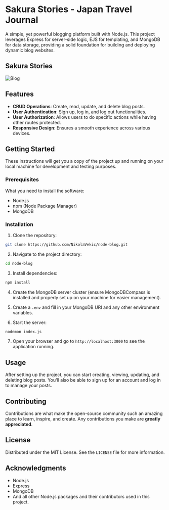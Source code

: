 # Sakura Stories - Japan Travel Journal

A simple, yet powerful blogging platform built with Node.js. This project leverages Express for server-side logic, EJS for templating, and MongoDB for data storage, providing a solid foundation for building and deploying dynamic blog websites.

## Sakura Stories
![Blog](https://github.com/NikolaVekic/node-blog/assets/55920607/2a317aec-e02f-454f-a3b9-8e933a6f2e8e)


## Features

- **CRUD Operations**: Create, read, update, and delete blog posts.
- **User Authentication**: Sign up, log in, and log out functionalities.
- **User Authorization**: Allows users to do specific actions while having other routes protected.
- **Responsive Design**: Ensures a smooth experience across various devices.

## Getting Started

These instructions will get you a copy of the project up and running on your local machine for development and testing purposes.

### Prerequisites

What you need to install the software:

- Node.js
- npm (Node Package Manager)
- MongoDB

### Installation

1. Clone the repository:

```bash
git clone https://github.com/NikolaVekic/node-blog.git
```

2. Navigate to the project directory:

```bash
cd node-blog
```

3. Install dependencies:

```bash
npm install
```

4. Create the MongoDB server cluster (ensure MongoDBCompass is installed and properly set up on your machine for easier management).

6. Create a `.env` and fill in your MongoDB URI and any other environment variables.

6. Start the server:

```bash
nodemon index.js
```

7. Open your browser and go to `http://localhost:3000` to see the application running.

## Usage

After setting up the project, you can start creating, viewing, updating, and deleting blog posts. You'll also be able to sign up for an account and log in to manage your posts.

## Contributing

Contributions are what make the open-source community such an amazing place to learn, inspire, and create. Any contributions you make are **greatly appreciated**.

## License

Distributed under the MIT License. See the `LICENSE` file for more information.

## Acknowledgments

- Node.js
- Express
- MongoDB
- And all other Node.js packages and their contributors used in this project.
